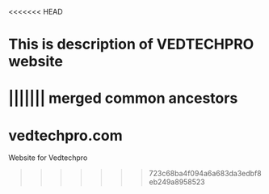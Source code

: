 <<<<<<< HEAD
# This is description of VEDTECHPRO website 
||||||| merged common ancestors
=======
vedtechpro.com
==============

Website for Vedtechpro
>>>>>>> 723c68ba4f094a6a683da3edbf8eb249a8958523
